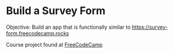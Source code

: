 # Build a Survey Form
Objective: Build an app that is functionally similar to https://survey-form.freecodecamp.rocks

Course project found at [FreeCodeCamp](https://www.freecodecamp.org/learn/2022/responsive-web-design/build-a-survey-form-project/build-a-survey-form)

